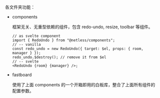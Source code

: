 各文件夹功能：

- components

  框架无关、无重型依赖的组件，包含 redo-undo, resize, toolbar 等组件。

  ```tsx
  // as svelte component
  import { RedoUndo } from "@netless/components";
  // -- vanilla
  const redo_undo = new RedoUndo({ target: $el, props: { room, manager } });
  redo_undo.$destroy(); // remove it from $el
  // -- svelte
  <RedoUndo {room} {manager} />;
  ```

- fastboard

  使用了上面 components 的一个开箱即用的白板库，整合了上面所有组件的配置参数。
